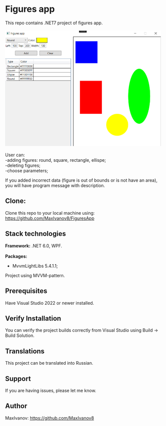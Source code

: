 # Figures app
This repo contains .NET7 project of figures app.<br /><br />
![alt text](Screenshot.PNG)<br /><br />
User can:<br />
-adding figures: round, square, rectangle, ellispe;<br />
-deleting figures;<br />
-choose parameters;<br />

If you added incorrect data (figure is out of bounds or is not have an area), you will have program message with description. 

## Clone:

Clone this repo to your local machine using: https://github.com/MaxIvanov8/FiguresApp

## Stack technologies

**Framework:** .NET 6.0, WPF.<br /><br />
**Packages:**
- MvvmLightLibs 5.4.1.1;

Project using MVVM-pattern.

## Prerequisites

Have Visual Studio 2022 or newer installed.

## Verify Installation

You can verify the project builds correctly from Visual Studio using Build -> Build Solution.

## Translations

This project can be translated into Russian.

## Support

If you are having issues, please let me know.

## Author

MaxIvanov: https://github.com/MaxIvanov8
